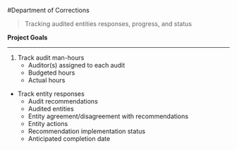 #Department of Corrections 
>Tracking audited entities responses, progress, and status

**Project Goals**

---
1. Track audit man-hours
	* Auditor(s) assigned to each audit
	* Budgeted hours
	* Actual hours
* Track entity responses
	* Audit recommendations
	* Audited entities
	* Entity agreement/disagreement with recommendations
	* Entity actions
	* Recommendation implementation status
	* Anticipated completion date
	


